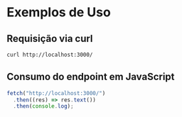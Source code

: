 # Exemplos de Uso

## Requisição via curl

```bash
curl http://localhost:3000/
```

## Consumo do endpoint em JavaScript

```js
fetch("http://localhost:3000/")
  .then((res) => res.text())
  .then(console.log);
```

